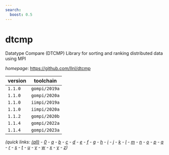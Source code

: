 ```yaml
---
search:
  boost: 0.5
---
```

# dtcmp

Datatype Compare (DTCMP) Library for sorting and ranking distributed  data using MPI

*homepage*: <https://github.com/llnl/dtcmp>

version | toolchain
--------|----------
``1.1.0`` | ``gompi/2019a``
``1.1.0`` | ``gompi/2020a``
``1.1.0`` | ``iimpi/2019a``
``1.1.0`` | ``iimpi/2020a``
``1.1.2`` | ``gompi/2020b``
``1.1.4`` | ``gompi/2022a``
``1.1.4`` | ``gompi/2023a``


*(quick links: [(all)](../index.md) - [0](../0/index.md) - [a](../a/index.md) - [b](../b/index.md) - [c](../c/index.md) - [d](../d/index.md) - [e](../e/index.md) - [f](../f/index.md) - [g](../g/index.md) - [h](../h/index.md) - [i](../i/index.md) - [j](../j/index.md) - [k](../k/index.md) - [l](../l/index.md) - [m](../m/index.md) - [n](../n/index.md) - [o](../o/index.md) - [p](../p/index.md) - [q](../q/index.md) - [r](../r/index.md) - [s](../s/index.md) - [t](../t/index.md) - [u](../u/index.md) - [v](../v/index.md) - [w](../w/index.md) - [x](../x/index.md) - [y](../y/index.md) - [z](../z/index.md))*

